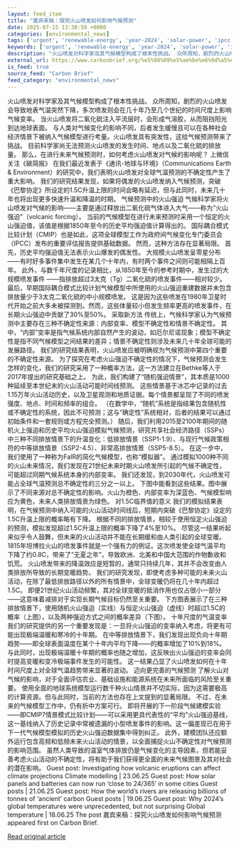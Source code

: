 ```yaml
---
layout: feed_item
title: "嘉宾来稿：探究火山喷发如何影响气候预测"
date: 2025-07-15 13:38:50 +0000
categories: [environmental_news]
tags: ['urgent', 'renewable-energy', 'year-2024', 'solar-power', 'ipcc', 'climate-science']
keywords: ['urgent', 'renewable-energy', 'year-2024', 'solar-power', 'ipcc']
description: "火山喷发对科学家及其气候模型构成了根本性挑战。 众所周知，剧烈的火山喷发会导致地表气温突然下降，多次喷发则会在几十年乃至几个世纪的时间尺度上影响气候变率。 当火山喷发将二氧化硫注入平流层时，会形成气溶胶，从而阻挡阳光到达地球表面。 与人类对气候变化的影响不同，后者发生缓慢且可以在各种社会经济情景下被纳入气候模型进..."
external_url: https://www.carbonbrief.org/%e5%98%89%e5%ae%be%e6%9d%a5%e7%a8%bf%ef%bc%9a%e6%8e%a2%e7%a9%b6%e7%81%ab%e5%b1%b1%e5%96%b7%e5%8f%91%e5%a6%82%e4%bd%95%e5%bd%b1%e5%93%8d%e6%b0%94%e5%80%99%e9%a2%84%e6%b5%8b/
is_feed: true
source_feed: "Carbon Brief"
feed_category: "environmental_news"
---
```


火山喷发对科学家及其气候模型构成了根本性挑战。 众所周知，剧烈的火山喷发会导致地表气温突然下降，多次喷发则会在几十年乃至几个世纪的时间尺度上影响气候变率。 当火山喷发将二氧化硫注入平流层时，会形成气溶胶，从而阻挡阳光到达地球表面。 与人类对气候变化的影响不同，后者发生缓慢且可以在各种社会经济情景下被纳入气候模型进行考量。火山喷发具有突发性，这给气候预测带来了挑战。 目前科学家尚无法预测火山喷发的发生时间、地点以及二氧化硫的排放量。 那么，在进行未来气候预测时，如何考虑火山喷发对气候的影响呢？ 上微信关注《碳简报》 在我们最近发表于《通讯-地球与环境》（Communications Earth &amp; Environment）的研究中，我们表明火山喷发对全球气温预测的不确定性产生了重大影响。 我们的研究结果发现，如果将偶发的火山喷发纳入气候预测，突破《巴黎协定》所设定的1.5C升温上限的时间会略有延迟，但与此同时，未来几十年也将出现更多快速升温和降温的时期。 气候预测中的火山强迫 气候科学家将火山喷发对气候的影响——主要是通过释放出二氧化硫气体进入大气——称为“火山强迫”（volcanic forcing）。 当前的气候模型在进行未来预测时采用一个恒定的火山强迫值，该值是根据1850年至今的历史平均强迫值计算得出的。 国际耦合模式比较计划（CMIP）也是如此，这项全球模型工作为政府间气候变化专门委员会（IPCC）发布的重要评估报告提供基础数据。 然而，这种方法存在显著局限。 首先，历史平均强迫值无法表示火山爆发的偶发性。 大规模火山喷发呈零星分布——有时好多事件集中发生在某几个十年内，有时两个事件之间则可能相隔上百年。 此外，与数千年尺度的记录相比，从1850年至今的参考时期中，发生过的大规模喷发事件 ——指排放超过3太克（Tg）二氧化硫的喷发事件——相对较少。 最后，早期国际耦合模式比较计划气候模型中所使用的火山强迫重建数据并未包含排放量少于3太克二氧化硫的中小规模喷发。 这是因为这些喷发在1980年卫星时代开始之前大多未被探测到。然而，这些体量较小但发生频率更高的喷发事件，在长期火山强迫中贡献了30%至50%。 采取新方法 传统上，气候科学家认为气候预测中主要存在三种不确定性来源：内部变率、模型不确定性和情景不确定性。 其中，“内部”变率是指气候系统内部自然产生的波动，如厄尔尼诺现象；模型不确定性是指不同气候模型之间结果的差异；情景不确定性则涉及未来几十年全球可能的发展路径。 我们的研究结果表明，火山喷发应被明确视为气候预测中第四个重要的不确定性来源。 为了探究在考虑火山强迫不确定性的情况下，气候预测会发生怎样的变化，我们的研究采用了一种概率方法，这一方法建立在Bethke等人于2017年提出的研究基础之上。 为此，我们构建了“随机强迫情景”，其本质是1000种延续至本世纪末的火山活动可能时间线预测。 这些情景基于冰芯中记录的过去1.15万年火山活动历史，以及卫星观测和地质证据。每个情景都呈现了不同的喷发强度、地点、时间和频率的组合。 （在数学中，“随机”系统是指结果包含随机性或不确定性的系统，因此不可预测；这与“确定性”系统相对，后者的结果可以通过初始条件和一套规则或方程完全预测。） 随后，我们利用2015至2100年期间的随机火上强迫和历史平均火山强迫模拟气候预测，研究共享社会经济路径（SSPs）中三种不同排放情景下的升温变化：低排放情景（SSP1-1.9）、与现行气候政策相符的中等排放情景（SSP2-4.5）、非常高排放情景（SSP5-8.5）。 在这一步中，我们使用了一种称为FaIR的简化气候模型，也称“模拟器”。 通过模拟1000种不同的火山未来情况，我们发现在21世纪未来时期火山喷发所引起的气候不确定性，可能超过同期气候系统本身的内部变率。 我们还发现，到2030年代，火山喷发可能占全球气温预测总不确定性的三分之一以上。 下图中能看到这些结果。图中展示了不同来源对总不确定性的影响。火山为橙色、内部变率为深蓝色、气候模型响应为黄色，未来人类排放情景为绿色。 对1.5C临界值的意义 我们的模拟结果表明，在气候预测中纳入可能的火山活动时间线后，短期内突破《巴黎协定》设定的1.5C升温上限的概率略有下降。 根据不同的排放情景，相较于使用恒定火山强迫的预测，模拟发现超过1.5C升温上限的概率下降了4%至10%。 尽管这一结果听起来似乎令人鼓舞，但未来的火山活动并不能在长期缓和由人类引起的全球变暖。 1815年坦博拉火山的喷发事件就是一个强有力的例证。这次喷发使全球气温平均下降了约0.8C，带来了“无夏之年”，导致欧洲、北美和中国大范围的作物歉收和饥荒。 火山喷发带来的降温效应是短暂的，通常只持续几年，其并不会改变由人类排放所导致的长期变暖趋势。 我们的研究发现，即使考虑多种可能的未来火山活动，在除了最低排放路径以外的所有情景中，全球变暖仍将在几十年内超过1.5C。 即便21世纪火山活动频繁，其对全球变暖的抵消作用也仅占很小一部分——这意味着减排对于实现长期气候目标仍然至关重要。 下方图表展示了在三种排放情景下，使用随机火山强迫（实线）与恒定火山强迫（虚线）时超过1.5C的概率（上图），以及两种强迫方式之间的概率差异（下图）。 十年尺度的气温变率 我们的研究提供的另一个重要发现是：一旦将火山强迫的变率纳入考虑，将更有可能出现极端温暖和寒冷的十年期。 在中等排放情景下，我们发现出现负向十年期趋势——即全球表面温度在某个十年内平均下降——的概率增加了10%到18%。 与此同时，出现极端温暖十年期的概率也随之增加，这反映出火山强迫的变率会同时提高变暖和变冷极端事件发生的可能性。 这一结果凸显了火山喷发如何在十年时间尺度上对全球气温趋势带来显著的波动。 迈向更完善的气候预测 了解火山对气候的影响，对于全面评估农业、基础设施和能源系统在未来所面临的风险至关重要。 使用全面的地球系统模型运行数千种火山情景并不切实际，因为这需要极高的计算资源。但与此同时，当前的方法也存在上文提到的显著局限。 不过，在未来的气候模型工作中，仍有折中方案可行。 即将开展的下一阶段气候建模实验——即CMIP7情景模式比较计划——可以采用更具代表性的“平均”火山强迫基线，这一基线纳入了历史记录中常被遗漏的小型喷发事件的影响。这一偏差现已在用于下一代气候模型模拟的历史火山强迫数据集中得到纠正。 此外，建模团队还应额外运行包含高频和低频未来火山活动的情景，以全面捕捉火山不确定性对气候预测的影响范围。 虽然人类导致的温室气体排放仍是气候变化的主导因素，但若能妥善考虑火山活动的不确定性，将有助于我们获得更全面的未来气候图景及其对社会的潜在影响。 Guest post: Investigating how volcanic eruptions can affect climate projections Climate modelling | 23.06.25 Guest post: How solar panels and batteries can now run ‘close to 24/365’ in some cities Guest posts | 21.06.25 Guest post: How the world’s rivers are releasing billions of tonnes of ‘ancient’ carbon Guest posts | 19.06.25 Guest post: Why 2024’s global temperatures were unprecedented, but not surprising Global temperature | 18.06.25 The post 嘉宾来稿：探究火山喷发如何影响气候预测 appeared first on Carbon Brief.

[Read original article](https://www.carbonbrief.org/%e5%98%89%e5%ae%be%e6%9d%a5%e7%a8%bf%ef%bc%9a%e6%8e%a2%e7%a9%b6%e7%81%ab%e5%b1%b1%e5%96%b7%e5%8f%91%e5%a6%82%e4%bd%95%e5%bd%b1%e5%93%8d%e6%b0%94%e5%80%99%e9%a2%84%e6%b5%8b/)
